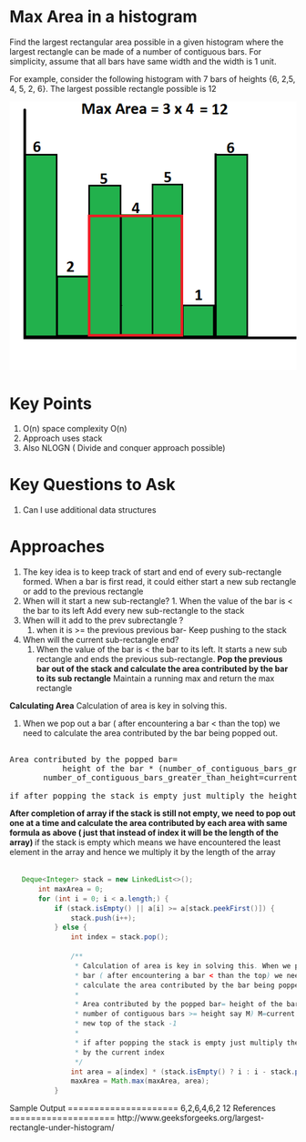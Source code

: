 Max Area in a histogram
===========================================================================
  Find the largest rectangular area possible in a given histogram where the
  largest rectangle can be made of a number of contiguous bars. For simplicity,
  assume that all bars have same width and the width is 1 unit.
  
  For example, consider the following histogram with 7 bars of heights {6, 2,5,
  4, 5, 2, 6}. The largest possible rectangle possible is 12
  
  ![histogram1.png](histogram1.png)

<div style="page-break-after: always;"></div>
  
Key Points
====================

 1. O(n) space complexity O(n)
 2. Approach uses stack
 3. Also NLOGN ( Divide and conquer approach possible)
		 
				 

Key Questions to Ask
====================
1. Can I use additional data structures

Approaches
====================

1. The key idea is to keep track of start and end of every sub-rectangle formed. When a bar is first read, it could either start a new sub rectangle or add to the previous rectangle 
  1. When will it start a new sub-rectangle? 
    1. When the value of the bar is < the bar to its left Add every new sub-rectangle to the stack
  1. When will it add to the prev subrectangle ? 
      1. when it is >= the previous previous bar- Keep pushing to the stack 
  1. When will the current sub-rectangle end?
      1. When the value of the bar is < the bar to its left. It starts a new sub rectangle and ends the
	  previous sub-rectangle. <b>Pop the previous bar out of the stack and calculate the area contributed by the bar to its sub rectangle</b>
	  Maintain a running max and return the max rectangle
	  	  
<b>Calculating Area</b>
Calculation of area is key in solving this.
1. When we pop out a bar ( after encountering a bar < than the top) we need to calculate the area contributed by the bar being popped out.
<pre>				  
Area contributed by the popped bar= 
           height of the bar * (number_of_contiguous_bars_greater_than_height)
	   number_of_contiguous_bars_greater_than_height=current index - new_stck_top -1
				  
if after popping the stack is empty just multiply the height by the current index
</pre>				  
<b>After completion of array if the stack is still not empty, we need to pop out one at a time and calculate the area contributed by each area with same formula as above ( just that instead of index it will be the length of the array)
</b>
 if the stack is empty which means we have encountered the least element in the array and hence we multiply it by the length of the array
 ``` java

    Deque<Integer> stack = new LinkedList<>();
		int maxArea = 0;
		for (int i = 0; i < a.length;) {
			if (stack.isEmpty() || a[i] >= a[stack.peekFirst()]) {
				stack.push(i++);
			} else {
				int index = stack.pop();

				/**
				 * Calculation of area is key in solving this. When we pop out a
				 * bar ( after encountering a bar < than the top) we need to
				 * calculate the area contributed by the bar being popped out.
				 * 
				 * Area contributed by the popped bar= height of the bar * (
				 * number of contiguous bars >= height say M) M=current index -
				 * new top of the stack -1
				 * 
				 * if after popping the stack is empty just multiply the height
				 * by the current index
				 */
				int area = a[index] * (stack.isEmpty() ? i : i - stack.peekFirst() - 1);
				maxArea = Math.max(maxArea, area);
			}
 ```
 <div style="page-break-after: always;"></div>
Sample Output
=====================
6,2,6,4,6,2
12
References
====================
http://www.geeksforgeeks.org/largest-rectangle-under-histogram/
